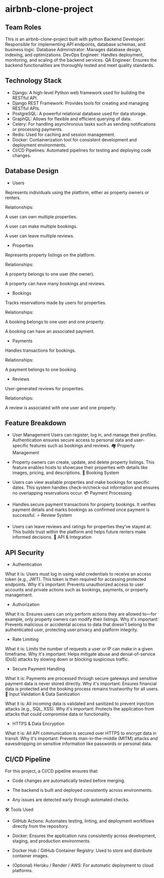 # airbnb-clone-project


## Team Roles
This is an airbnb-clone-project built with python
Backend Developer: Responsible for implementing API endpoints, database schemas, and business logic.
Database Administrator: Manages database design, indexing, and optimizations.
DevOps Engineer: Handles deployment, monitoring, and scaling of the backend services.
QA Engineer: Ensures the backend functionalities are thoroughly tested and meet quality standards.

## Technology Stack

- Django: A high-level Python web framework used for building the RESTful API.
- Django REST Framework: Provides tools for creating and managing RESTful APIs.
- PostgreSQL: A powerful relational database used for data storage.
- GraphQL: Allows for flexible and efficient querying of data.
- Celery: For handling asynchronous tasks such as sending notifications or processing payments.
- Redis: Used for caching and session management.
- Docker: Containerization tool for consistent development and deployment environments.
- CI/CD Pipelines: Automated pipelines for testing and deploying code changes.

## Database Design
- Users

Represents individuals using the platform, either as property owners or renters.


Relationships:

A user can own multiple properties.

A user can make multiple bookings.

A user can leave multiple reviews.

- Properties

Represents property listings on the platform.


Relationships:

   A property belongs to one user (the owner).

   A property can have many bookings and reviews.

- Bookings

Tracks reservations made by users for properties.

Relationships:

  A booking belongs to one user and one property.

  A booking can have an associated payment.

- Payments

Handles transactions for bookings.

Relationships:

  A payment belongs to one booking.

- Reviews

User-generated reviews for properties.


Relationships:

  A review is associated with one user and one property.


## Feature Breakdown

- User Management
Users can register, log in, and manage their profiles. Authentication ensures secure access to personal data and user-specific features such as bookings and reviews.
🏘️ Property Management

- Property owners can create, update, and delete property listings. This feature enables hosts to showcase their properties with details like images, pricing, and descriptions.
📅 Booking System

- Users can view available properties and make bookings for specific dates. This system handles check-in/check-out information and ensures no overlapping reservations occur.
💳 Payment Processing

- Handles secure payment transactions for property bookings. It verifies payment details and marks bookings as confirmed once payment is successful.
⭐ Review System

- Users can leave reviews and ratings for properties they’ve stayed at. This builds trust within the platform and helps future renters make informed decisions.
🚀 API & Integration


## API Security

- Authentication

What it is: Users must log in using valid credentials to receive an access token (e.g., JWT). This token is then required for accessing protected endpoints.
Why it's important: Prevents unauthorized access to user accounts and private actions such as bookings, payments, or property management.

- Authorization

What it is: Ensures users can only perform actions they are allowed to—for example, only property owners can modify their listings.
Why it's important: Prevents malicious or accidental access to data that doesn’t belong to the authenticated user, protecting user privacy and platform integrity.
 
- Rate Limiting

What it is: Limits the number of requests a user or IP can make in a given timeframe.
Why it's important: Helps mitigate abuse and denial-of-service (DoS) attacks by slowing down or blocking suspicious traffic.

- Secure Payment Handling

What it is: Payments are processed through secure gateways and sensitive payment data is never stored directly.
Why it's important: Ensures financial data is protected and the booking process remains trustworthy for all users.
🧪 Input Validation & Data Sanitization

What it is: All incoming data is validated and sanitized to prevent injection attacks (e.g., SQL, XSS).
Why it's important: Protects the application from attacks that could compromise data or functionality.

- HTTPS & Data Encryption

What it is: All API communication is secured over HTTPS to encrypt data in transit.
Why it's important: Prevents man-in-the-middle (MITM) attacks and eavesdropping on sensitive information like passwords or personal data.


## CI/CD Pipeline

For this project, a CI/CD pipeline ensures that:

 - Code changes are automatically tested before merging.

 - The backend is built and deployed consistently across environments.

 -  Any issues are detected early through automated checks.

🛠️ Tools Used

 - GitHub Actions: Automates testing, linting, and deployment workflows directly from the repository.

 - Docker: Ensures the application runs consistently across development, staging, and production environments.

 - Docker Hub / GitHub Container Registry: Used to store and distribute container images.

 - (Optional) Heroku / Render / AWS: For automatic deployment to cloud platforms.
